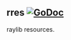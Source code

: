 ## rres [![GoDoc](https://godoc.org/github.com/icodealot/raylib-go-headless/rres?status.svg)](https://godoc.org/github.com/icodealot/raylib-go-headless/rres)

raylib resources.
